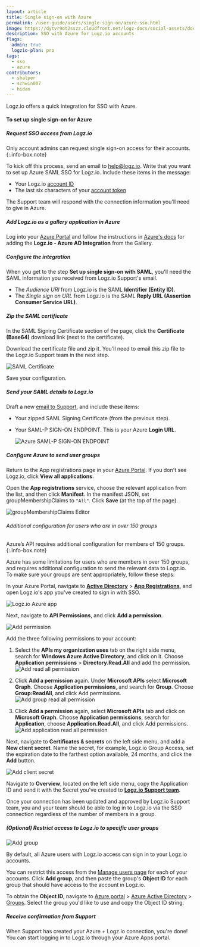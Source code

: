 ```yaml
---
layout: article
title: Single sign-on with Azure
permalink: /user-guide/users/single-sign-on/azure-sso.html
image: https://dytvr9ot2sszz.cloudfront.net/logz-docs/social-assets/docs-social.jpg
description: SSO with Azure for Logz.io accounts
flags:
  admin: true
  logzio-plan: pro
tags:
  - sso
  - azure
contributors:
  - shalper
  - schwin007
  - hidan
---
```


Logz.io offers a quick integration for SSO with Azure.

#### To set up single sign-on for Azure

<div class="tasklist">

##### Request SSO access from Logz.io

Only account admins can request single sign-on access for their accounts.
{:.info-box.note}

To kick off this process, send an email to [help@logz.io](mailto:help@logz.io).
Write that you want to set up Azure SAML SSO for Logz.io.
Include these items in the message:

* Your Logz.io [account ID]({{site.baseurl}}/user-guide/accounts/finding-your-account-id.html)
* The last six characters of your [account token](https://app.logz.io/#/dashboard/settings/manage-accounts)

The Support team will respond with the connection information you'll need to give in Azure.

##### Add Logz.io as a gallery application in Azure

Log into your [Azure Portal](https://portal.azure.com/) and follow the instructions in [Azure's docs](https://docs.microsoft.com/en-us/azure/active-directory/saas-apps/logzio-cloud-observability-for-engineers-tutorial) for adding the **Logz.io - Azure AD Integration** from the  Gallery.

##### Configure the integration

When you get to the step **Set up single sign-on with SAML**, you'll need the SAML information you received from Logz.io Support's email.

* The _Audience URI_ from Logz.io is the SAML **Identifier (Entity ID)**.
* The _Single sign on URL_ from Logz.io is the SAML **Reply URL (Assertion Consumer Service URL)**.

##### Zip the SAML certificate

In the SAML Signing Certificate section of the page,
click the **Certificate (Base64)** download link (next to the certificate).

Download the certificate file and zip it.
You'll need to email this zip file to the Logz.io Support team in the next step.

![SAML Certificate](https://dytvr9ot2sszz.cloudfront.net/logz-docs/sso-providers/azure/azure-cer.png)

Save your configuration.

##### Send your SAML details to Logz.io

Draft a new [email to Support](mailto:help@logz.io), and include these items:

* Your zipped SAML Signing Certificate (from the previous step).
* Your SAML-P SIGN-ON ENDPOINT.
  This is your Azure **Login URL**.

  ![Azure SAML-P SIGN-ON ENDPOINT](https://dytvr9ot2sszz.cloudfront.net/logz-docs/sso-providers/azure/azure-login.png)


##### Configure Azure to send user groups

Return to the App registrations page in your [Azure Portal](https://portal.azure.com/).
If you don't see Logz.io, click **View all applications**.

Open the **App registrations** service, choose the relevant application from the list, and then click **Manifest**.
In the manifest JSON, set groupMembershipClaims to `"All"`.
Click **Save** (at the top of the page).

![groupMembershipClaims Editor](https://dytvr9ot2sszz.cloudfront.net/logz-docs/sso-providers/azure/azure-groupmembershipclaim.png)

###### Additional configuration for users who are in over 150 groups

Azure’s API requires additional configuration for members of 150 groups.
{:.info-box.note}

Azure has some limitations for users who are members in over 150 groups, and requires additional configuration to send the relevant data to Logz.io. To make sure your groups are sent appropriately, follow these steps:

In your Azure Portal, navigate to **[Active Directory](https://portal.azure.com/#blade/Microsoft_AAD_IAM/ActiveDirectoryMenuBlade/Overview)** > **[App Registrations](https://portal.azure.com/#blade/Microsoft_AAD_IAM/ActiveDirectoryMenuBlade/RegisteredApps)**, and open Logz.io's app you've created to sign in with SSO.

![Logz.io Azure app](https://dytvr9ot2sszz.cloudfront.net/logz-docs/sso-providers/azure/directory-app-main.png)

Next, navigate to **API Permissions**, and click **Add a permission**.

![Add permission](https://dytvr9ot2sszz.cloudfront.net/logz-docs/sso-providers/azure/add-a-permission-main.png)

Add the three following permissions to your account:

  1. Select the **APIs my organization uses** tab on the right side menu, search for **Windows Azure Active Directory**, and click on it.
  Choose **Application permissions** > **Directory.Read.All** and add the permission.
  ![Add read all permission](https://dytvr9ot2sszz.cloudfront.net/logz-docs/sso-providers/azure/directory-read-all.png)
  
  2. Click **Add a permission** again. Under **Microsoft APIs** select **Microsoft Graph**.
  Choose **Application permissions**, and search for **Group**. Choose **Group:ReadAll**, and click Add permissions.
  ![Add group read all permission](https://dytvr9ot2sszz.cloudfront.net/logz-docs/sso-providers/azure/group-read-all.png)
  
  3. Click **Add a permission** again, select **Microsoft APIs** tab and click on **Microsoft Graph**.
  Choose **Application permissions**, search for **Application**, choose **Application.Read.All**, and click Add permissions. 
  ![Add application read all permission](https://dytvr9ot2sszz.cloudfront.net/logz-docs/sso-providers/azure/application-read-all.png)

Next, navigate to **Certificates & secrets** on the left side menu, and add a **New client secret**. Name the secret, for example, Logz.io Group Access, set the expiration date to the farthest option available, 24 months, and click the **Add** button.

![Add client secret](https://dytvr9ot2sszz.cloudfront.net/logz-docs/sso-providers/azure/new-client-secret.png)

Navigate to **Overview**, located on the left side menu, copy the Application ID and send it with the Secret you've created to **[Logz.io Support team](mailto:help@logz.io)**.

Once your connection has been updated and approved by Logz.io Support team, you and your team should be able to log in to Logz.io via the SSO connection regardless of the number of members in a group.


##### _(Optional)_ Restrict access to Logz.io to specific user groups

![Add group](https://dytvr9ot2sszz.cloudfront.net/logz-docs/sso-providers/azure/azure-manage-users-groups.png)

By default, all Azure users with Logz.io access can sign in to your Logz.io accounts.

You can restrict this access from the [Manage users page](https://app.logz.io/#/dashboard/settings/manage-users) for each of your accounts.
Click **Add group**, and then paste the group's **Object ID** for each group that should have access to the account in Logz.io.

To obtain the **Object ID**, navigate to [Azure portal](https://portal.azure.com/) > [Azure Active Directory](https://portal.azure.com/#blade/Microsoft_AAD_IAM/ActiveDirectoryMenuBlade/Overview) > [Groups](https://portal.azure.com/#blade/Microsoft_AAD_IAM/GroupsManagementMenuBlade/AllGroups). Select the group you'd like to use and copy the Object ID string.


##### Receive confirmation from Support

When Support has created your Azure + Logz.io connection, you're done!
You can start logging in to Logz.io through your Azure Apps portal.

</div>
